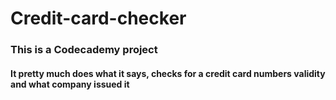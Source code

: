 # Credit-card-checker

### This is a Codecademy project

#### It pretty much does what it says, checks for a credit card numbers validity and what company issued it
